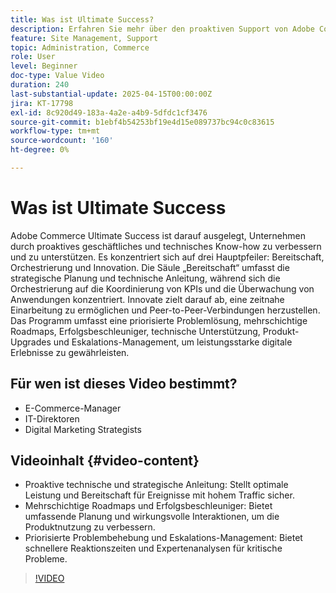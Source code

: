 ```yaml
---
title: Was ist Ultimate Success?
description: Erfahren Sie mehr über den proaktiven Support von Adobe Commerce Ultimate Success und die strategische Anleitung für hochleistungsfähige digitale Erlebnisse.
feature: Site Management, Support
topic: Administration, Commerce
role: User
level: Beginner
doc-type: Value Video
duration: 240
last-substantial-update: 2025-04-15T00:00:00Z
jira: KT-17798
exl-id: 8c920d49-183a-4a2e-a4b9-5dfdc1cf3476
source-git-commit: b1ebf4b54253bf19e4d15e089737bc94c0c83615
workflow-type: tm+mt
source-wordcount: '160'
ht-degree: 0%

---
```


# Was ist Ultimate Success

Adobe Commerce Ultimate Success ist darauf ausgelegt, Unternehmen durch proaktives geschäftliches und technisches Know-how zu verbessern und zu unterstützen. Es konzentriert sich auf drei Hauptpfeiler: Bereitschaft, Orchestrierung und Innovation. Die Säule „Bereitschaft“ umfasst die strategische Planung und technische Anleitung, während sich die Orchestrierung auf die Koordinierung von KPIs und die Überwachung von Anwendungen konzentriert. Innovate zielt darauf ab, eine zeitnahe Einarbeitung zu ermöglichen und Peer-to-Peer-Verbindungen herzustellen. Das Programm umfasst eine priorisierte Problemlösung, mehrschichtige Roadmaps, Erfolgsbeschleuniger, technische Unterstützung, Produkt-Upgrades und Eskalations-Management, um leistungsstarke digitale Erlebnisse zu gewährleisten.

## Für wen ist dieses Video bestimmt?

* E-Commerce-Manager
* IT-Direktoren
* Digital Marketing Strategists

## Videoinhalt {#video-content}

* Proaktive technische und strategische Anleitung: Stellt optimale Leistung und Bereitschaft für Ereignisse mit hohem Traffic sicher.
* Mehrschichtige Roadmaps und Erfolgsbeschleuniger: Bietet umfassende Planung und wirkungsvolle Interaktionen, um die Produktnutzung zu verbessern.
* Priorisierte Problembehebung und Eskalations-Management: Bietet schnellere Reaktionszeiten und Expertenanalysen für kritische Probleme.

>[!VIDEO](https://video.tv.adobe.com/v/3457644/?learn=on&enablevpops)
